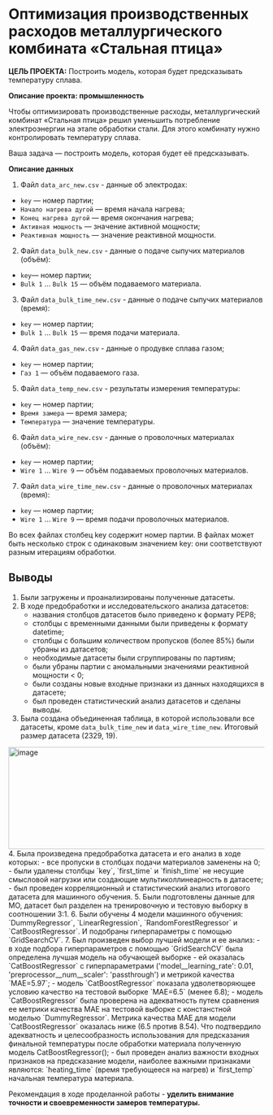 # Оптимизация производственных расходов металлургического комбината «Стальная птица»

**ЦЕЛЬ ПРОЕКТА:** Построить модель, которая будет предсказывать температуру сплава.

**Описание проекта: промышленность**

Чтобы оптимизировать производственные расходы, металлургический комбинат «Стальная птица» решил уменьшить потребление электроэнергии на этапе обработки стали. Для этого комбинату нужно контролировать температуру сплава. 

Ваша задача — построить модель, которая будет её предсказывать. 

**Описание данных**

1. Файл `data_arc_new.csv` - данные об электродах:  
- `key` — номер партии;   
- `Начало нагрева дугой` — время начала нагрева;   
- `Конец нагрева дугой` — время окончания нагрева;  
- `Активная мощность` — значение активной мощности;  
- `Реактивная мощность` — значение реактивной мощности.  

2. Файл `data_bulk_new.csv` - данные о подаче сыпучих материалов (объём):
- `key`— номер партии;  
- `Bulk 1` … `Bulk 15` — объём подаваемого материала.  

3. Файл `data_bulk_time_new.csv` - данные о подаче сыпучих материалов (время):  
- `key` — номер партии;  
- `Bulk 1` … `Bulk 15` — время подачи материала.  

4. Файл `data_gas_new.csv` - данные о продувке сплава газом;  
- `key` — номер партии;  
- `Газ 1` — объём подаваемого газа.  

5. Файл `data_temp_new.csv` - результаты измерения температуры:  
- `key` — номер партии;  
- `Время замера` — время замера;  
- `Температура` — значение температуры.  

6. Файл `data_wire_new.csv` - данные о проволочных материалах (объём):  
- `key` — номер партии;  
- `Wire 1` … `Wire 9` — объём подаваемых проволочных материалов.  

7. Файл `data_wire_time_new.csv` - данные о проволочных материалах (время):  
- `key` — номер партии;  
- `Wire 1` … `Wire 9` — время подачи проволочных материалов.  

Во всех файлах столбец key содержит номер партии. В файлах может быть несколько строк с одинаковым значением key: они соответствуют разным итерациям обработки.

## Выводы

1. Были загружены и проанализированы полученные датасеты.  
2. В ходе предобработки и исследовательского анализа датасетов:  
    - названия столбцов датасетов было приведено к формату PEP8;  
    - столбцы с временными данными были приведены к формату datetime;
    - столбцы с большим количеством пропусков (более 85%) были убраны из датасетов;
    - необходимые датасеты были сгруппированы по партиям;
    - были убраны партии с аномальными значениями реактивной мощности < 0;
    - были созданы новые входные признаки из данных находящихся в датасете;
    - был проведен статистический анализ датасетов и сделаны выводы.
3. Была создана объединенная таблица, в которой использовали все датасеты, кроме `data_bulk_time_new` и `data_wire_time_new`. Итоговый размер датасета (2329, 19).
<img width="2006" height="201" alt="image" src="https://github.com/user-attachments/assets/bf46d593-f23e-43db-822f-59f706b995d1" />
4. Была произведена предобработка датасета и его анализ в ходе которых:
    - все пропуски в столбцах подачи материалов заменены на 0;
    - были удалены столбцы `key`, `first_time` и `finish_time` не несущие смысловой нагрузки или создающие мультиколлинеарность в датасете;
    - был проведен корреляционный и статистический анализ итогового датасета для машинного обучения.
5. Были подготовлены данные для МО, датасет был разделен на тренировочную и тестовую выборку в соотношении 3:1.
6. Были обучены 4 модели машинного обучения: `DummyRegressor`, `LinearRegression`, `RandomForestRegressor` и `CatBoostRegressor`. И подобраны гиперпараметры с помощью `GridSearchCV`.
7. Был произведен выбор лучшей модели и ее анализ:
    - в ходе подбора гиперпараметров с помощью `GridSearchCV` была определена лучшая модель на обучающей выборке - ей оказалась `CatBoostRegressor` с гиперпараметрами ('model__learning_rate': 0.01, 'preprocessor__num__scaler': 'passthrough') и метрикой качества `MAE=5.97`;
    - модель `CatBoostRegressor` показала удволетворяющее условию качество на тестовой выборке `MAE=6.5` (менее 6.8);  
    - модель `CatBoostRegressor` была проверена на адекватность путем сравнения ее метрики качества МАЕ на тестовой выборке с констанстной моделью `DummyRegressor`. Метрика качества МАЕ для модели `CatBoostRegressor` оказалась ниже (6.5 против 8.54). Что подтвердило адекватность и целесообразность использования для предсказания финальной температуры после обработки материала полученную модель CatBoostRegressor();
    - был проведен анализ важности входных признаков на предсказание модели, наиболее важными признаками являются: `heating_time` (время требующееся на нагрев) и `first_temp` начальная температура материала.
    
    
 Рекомендация в ходе проделанной работы - **уделить внимание точности и своевременности замеров температуры.**
